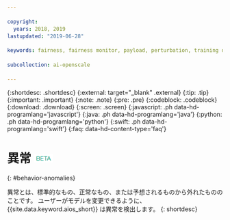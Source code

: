 ```yaml
---

copyright:
  years: 2018, 2019
lastupdated: "2019-06-28"

keywords: fairness, fairness monitor, payload, perturbation, training data, debiased

subcollection: ai-openscale

---
```


{:shortdesc: .shortdesc}
{:external: target="_blank" .external}
{:tip: .tip}
{:important: .important}
{:note: .note}
{:pre: .pre}
{:codeblock: .codeblock}
{:download: .download}
{:screen: .screen}
{:javascript: .ph data-hd-programlang='javascript'}
{:java: .ph data-hd-programlang='java'}
{:python: .ph data-hd-programlang='python'}
{:swift: .ph data-hd-programlang='swift'}
{:faq: data-hd-content-type='faq'}

# 異常 ![ベータ・タグ](images/beta.png)
{: #behavior-anomalies}

異常とは、標準的なもの、正常なもの、または予想されるものから外れたもののことです。 ユーザーがモデルを変更できるように、{{site.data.keyword.aios_short}} は異常を検出します。
{: shortdesc}
